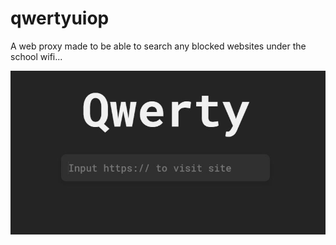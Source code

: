 # qwertyuiop
A web proxy made to be able to search any blocked websites under the school wifi... 

![Alt text](https://github.com/ZumbaMaster313/qwertyuiop/blob/master/qwertyimg.JPG "Proxy")

